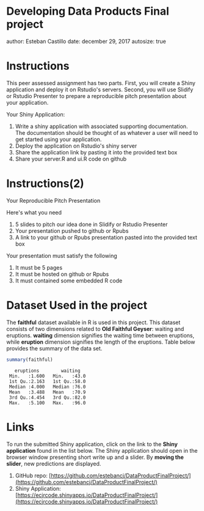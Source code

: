 Developing Data Products Final project
========================================================
author: Esteban Castillo
date: december 29, 2017
autosize: true

Instructions
========================================================

This peer assessed assignment has two parts. First, you will create a Shiny application and deploy it on Rstudio's servers. Second, you will use Slidify or Rstudio Presenter to prepare a reproducible pitch presentation about your application.

Your Shiny Application:

1. Write a shiny application with associated supporting documentation. The documentation should be thought of as whatever a user will need to get started using your application.
2. Deploy the application on Rstudio's shiny server
3. Share the application link by pasting it into the provided text box
4. Share your server.R and ui.R code on github

Instructions(2)
========================================================
Your Reproducible Pitch Presentation

Here's what you need

1. 5 slides to pitch our idea done in Slidify or Rstudio Presenter
2. Your presentation pushed to github or Rpubs
3. A link to your github or Rpubs presentation pasted into the provided text box

Your presentation must satisfy the following

1. It must be 5 pages
2. It must be hosted on github or Rpubs
3. It must contained some embedded R code

Dataset Used in the project
========================================================

The **faithful** dataset available in R is used in this project. This dataset 
consists of two dimensions related to **Old Faithful Geyser**: 
waiting and eruptions. **waiting** dimension signifies the waiting 
time between eruptions, while **eruption** dimension signifies 
the length of the eruptions. Table below provides the 
summary of the data set.

```r
summary(faithful)
```

```
   eruptions        waiting    
 Min.   :1.600   Min.   :43.0  
 1st Qu.:2.163   1st Qu.:58.0  
 Median :4.000   Median :76.0  
 Mean   :3.488   Mean   :70.9  
 3rd Qu.:4.454   3rd Qu.:82.0  
 Max.   :5.100   Max.   :96.0  
```

Links
========================================================

To run the submitted Shiny application, click on the link to the **Shiny application** found in the list below. The Shiny application should open in the browser window presenting short write up and a slider.  By **moving the slider**, new predictions are displayed.

1. GitHub repo: [https://github.com/estebancj/DataProductFinalProject/](https://github.com/estebancj/DataProductFinalProject/)
2. Shiny Application: [https://ecjrcode.shinyapps.io/DataProductFinalProject/](https://ecjrcode.shinyapps.io/DataProductFinalProject/)


